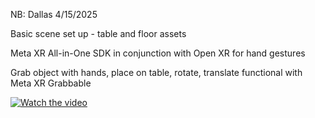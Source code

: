 NB:  Dallas 4/15/2025

Basic scene set up - table and floor assets

Meta XR All-in-One SDK in conjunction with Open XR for hand gestures

Grab object with hands, place on table, rotate, translate functional with Meta XR Grabbable

[![Watch the video](https://img.youtube.com/vi/N58T2cYtn2g/0.jpg)](https://www.youtube.com/watch?v=N58T2cYtn2g)
